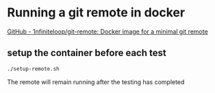 # Running a git remote in docker

[GitHub - 1nfiniteloop/git-remote: Docker image for a minimal git remote](https://github.com/1nfiniteloop/git-remote)

## setup the container before each test

```bash
./setup-remote.sh
```

The remote will remain running after the testing has completed